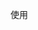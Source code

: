 使用<script>元素，有两种方式，直接在页面嵌入或者引入外部文件。默认自上而下执行。
在解释器对<script>元素内部的代码求值完毕前，页面的其余内容不会被浏览器加载或显示。
解析引入的外部文件时，页面的处理也会暂停。浏览器遇到body标签才会呈现内容，所以一般把js代码放在body中页面内容的后面。这样可以缩短页面内容呈现的时间。
通常外部的js文件带有.js后缀名，但浏览器不会检查，所以使用php等其它服务端语言动态生成js代码也成了可能。但服务器通常需要看扩展名决定响应哪种MIME类型。
script和img元素，它们的src属性可以指向外域的URL。利用这一点可以实现跨域。

script中的其它属性
defer 立即下载，但脚本被延迟到整个页面解析完（遇到html结束标签）再运行。
async  立即下载，但页面不等待脚本的下载和执行，异步加载页面的其它内容。多个脚本无法保证执行顺序。

引入外部文件的好处
可维护性，可缓存，浏览器能根据设置缓存外部js文件，如果有多个页面使用，可以加快页面加载速度。

如果在文档开始处没有发现文档类型声明，浏览器会默认开启混杂模式。

noscript元素，浏览器不支持js脚本或者被禁用了，元素里包含的内容会显示出来。用于提示用户。


严格模式：
"use strict";
在函数内部上方使用，可以指定函数在严格模式下执行。

可以使用一条语句定义多个变量
var message = "hi", found  = false, age = 29;

数据类型
Number
Boolean：Boolean()函数可以将其它类型转为bool类型，false的情况：0和NAN、空串（没有空格）（“”），null和undefined，其它为true。
String：
Null：表示的是一个空的对象
Undefined:变量申明，但未赋值.但typeof对没有初始化和没有声明的变量都会返回undefined
这 5 种基本数据类型是按值访问的，因为可以操作保存在变量中的实际的值，对象是引用类型。
typeof 数值 //number–
typeof 字符串 //string–
typeof 布尔型 //boolean–
typeof undefined //undefined–
typeof null //object
typeof 所有引用类型的值都是 Object 的实例。所以获取对象类型时，不管什么对象都是object，但函数获得的是function

instanceof 可以具体判断对象类型
colors instanceof Array   判断变量 colors 是否是 Array 


Infinity 无穷，如果数值超过了上限，会自动转为Infinity，有正负符号。isFinite()函数可以鉴别数值。返回true或false。
NaN： not a numberJ，S中当对数值进行计算时没有结果返回，则返回NaN。
0除以0返回NaN,正数除以0返回Infinity，负数除以0返回-Infinity。
任何涉及NaN的运算都会返回NaN。
isNaN()函数，不能被转换为数值的值会返回true。

Number();
parseInt();
parseFloat();


String：
改变变量中保存的字符串，要先销毁原来的字符串，再用包含新值的字符串填充变量。
toString()
null和undefined 没有这个方法，其它的使用会返回相应的字符串值表现。
NaN.toString()返回"NaN"
String()方法，如果有toString()调用，可以将null和undefined返回对应的字符串。

负数的二进制码存储：
先求绝对值的 二进制码，
再求反码，即0变1,1变0，
最后加1

与或非

逻辑与是短路操作，即第一个操作数能决定结果就不会对第二个操作数求值。
逻辑或也是短路操作，第一个操作数是true，就不会对第二个求值了。

在比较字符串时，实际比较的是字符串中每个字符对应的编码值。
任何操作数与NaN比较都是返回false
相等与不相等
全等与不全等

null==undefined 为true
null===undefined 为false
==在判断两个值时会进行自动的类型转换，而===不会”55”==55会返回true，而”55”===55会返回false；
undefined和null与任何有意义的值比较返回的都是false，但是null与undefined之间互相比较返回的是true。

for-in语句，对象的属性没有顺序，所以循环输出的属性顺序是不可预测的。如果对象的变量值有null或undefined，会不再执行循环。
for(var prop in window){ console.log(prop)}